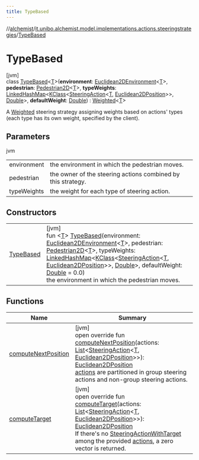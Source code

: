 ```yaml
---
title: TypeBased
---
```

//[alchemist](../../../index.html)/[it.unibo.alchemist.model.implementations.actions.steeringstrategies](../index.html)/[TypeBased](index.html)



# TypeBased



[jvm]\
class [TypeBased](index.html)<[T](index.html)>(**environment**: [Euclidean2DEnvironment](../../it.unibo.alchemist.model.interfaces.environments/-euclidean2-d-environment/index.html)<[T](index.html)>, **pedestrian**: [Pedestrian2D](../../it.unibo.alchemist.model.interfaces/-pedestrian2-d/index.html)<[T](index.html)>, **typeWeights**: [LinkedHashMap](https://kotlinlang.org/api/latest/jvm/stdlib/kotlin.collections/-linked-hash-map/index.html)<[KClass](https://kotlinlang.org/api/latest/jvm/stdlib/kotlin.reflect/-k-class/index.html)<[SteeringAction](../../it.unibo.alchemist.model.interfaces/-steering-action/index.html)<[T](index.html), [Euclidean2DPosition](../../it.unibo.alchemist.model.implementations.positions/-euclidean2-d-position/index.html)>>, [Double](https://kotlinlang.org/api/latest/jvm/stdlib/kotlin/-double/index.html)>, **defaultWeight**: [Double](https://kotlinlang.org/api/latest/jvm/stdlib/kotlin/-double/index.html)) : [Weighted](../-weighted/index.html)<[T](index.html)> 

A [Weighted](../-weighted/index.html) steering strategy assigning weights based on actions' types (each type has its own weight, specified by the client).



## Parameters


jvm

| | |
|---|---|
| environment | the environment in which the pedestrian moves. |
| pedestrian | the owner of the steering actions combined by this strategy. |
| typeWeights | the weight for each type of steering action. |



## Constructors


| | |
|---|---|
| [TypeBased](-type-based.html) | [jvm]<br>fun <[T](index.html)> [TypeBased](-type-based.html)(environment: [Euclidean2DEnvironment](../../it.unibo.alchemist.model.interfaces.environments/-euclidean2-d-environment/index.html)<[T](index.html)>, pedestrian: [Pedestrian2D](../../it.unibo.alchemist.model.interfaces/-pedestrian2-d/index.html)<[T](index.html)>, typeWeights: [LinkedHashMap](https://kotlinlang.org/api/latest/jvm/stdlib/kotlin.collections/-linked-hash-map/index.html)<[KClass](https://kotlinlang.org/api/latest/jvm/stdlib/kotlin.reflect/-k-class/index.html)<[SteeringAction](../../it.unibo.alchemist.model.interfaces/-steering-action/index.html)<[T](index.html), [Euclidean2DPosition](../../it.unibo.alchemist.model.implementations.positions/-euclidean2-d-position/index.html)>>, [Double](https://kotlinlang.org/api/latest/jvm/stdlib/kotlin/-double/index.html)>, defaultWeight: [Double](https://kotlinlang.org/api/latest/jvm/stdlib/kotlin/-double/index.html) = 0.0)<br>    the environment in which the pedestrian moves. |


## Functions


| Name | Summary |
|---|---|
| [computeNextPosition](../-weighted/compute-next-position.html) | [jvm]<br>open override fun [computeNextPosition](../-weighted/compute-next-position.html)(actions: [List](https://kotlinlang.org/api/latest/jvm/stdlib/kotlin.collections/-list/index.html)<[SteeringAction](../../it.unibo.alchemist.model.interfaces/-steering-action/index.html)<[T](index.html), [Euclidean2DPosition](../../it.unibo.alchemist.model.implementations.positions/-euclidean2-d-position/index.html)>>): [Euclidean2DPosition](../../it.unibo.alchemist.model.implementations.positions/-euclidean2-d-position/index.html)<br>[actions](../-weighted/compute-next-position.html) are partitioned in group steering actions and non-group steering actions. |
| [computeTarget](../-weighted/compute-target.html) | [jvm]<br>open override fun [computeTarget](../-weighted/compute-target.html)(actions: [List](https://kotlinlang.org/api/latest/jvm/stdlib/kotlin.collections/-list/index.html)<[SteeringAction](../../it.unibo.alchemist.model.interfaces/-steering-action/index.html)<[T](index.html), [Euclidean2DPosition](../../it.unibo.alchemist.model.implementations.positions/-euclidean2-d-position/index.html)>>): [Euclidean2DPosition](../../it.unibo.alchemist.model.implementations.positions/-euclidean2-d-position/index.html)<br>If there's no [SteeringActionWithTarget](../../it.unibo.alchemist.model.interfaces/-steering-action-with-target/index.html) among the provided [actions](../-weighted/compute-target.html), a zero vector is returned. |

